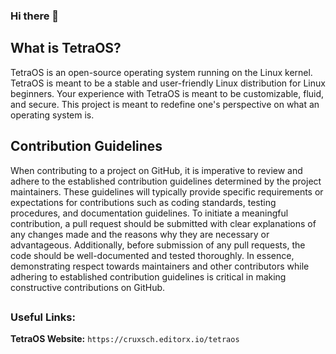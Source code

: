 ### Hi there 👋

## What is TetraOS?

TetraOS is an open-source operating system running on the Linux kernel. TetraOS is meant to be a stable and user-friendly Linux distribution for Linux beginners. 
Your experience with TetraOS is meant to be customizable, fluid, and secure. This project is meant to redefine one's perspective on what an operating system is.

## Contribution Guidelines 

When contributing to a project on GitHub, it is imperative to review and adhere to the established contribution guidelines determined by the project maintainers. These guidelines will typically provide specific requirements or expectations for contributions such as coding standards, testing procedures, and documentation guidelines. To initiate a meaningful contribution, a pull request should be submitted with clear explanations of any changes made and the reasons why they are necessary or advantageous. Additionally, before submission of any pull requests, the code should be well-documented and tested thoroughly. In essence, demonstrating respect towards maintainers and other contributors while adhering to established contribution guidelines is critical in making constructive contributions on GitHub.

## 

### Useful Links:

**TetraOS Website:** `https://cruxsch.editorx.io/tetraos`
